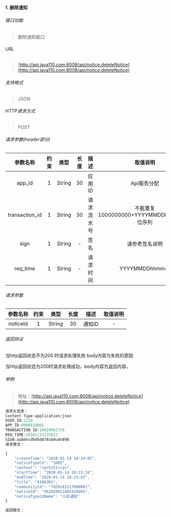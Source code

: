 

**1\. 删除通知**
###### 接口功能
>删除通知接口

###### URL
> [http://api.java110.com:8008/api/notice.deleteNotice](http://api.java110.com:8008/api/notice.deleteNotice)

###### 支持格式
> JSON

###### HTTP请求方式
> POST

###### 请求参数(header部分)
|参数名称|约束|类型|长度|描述|取值说明|
| :-: | :-: | :-: | :-: | :-: | :-:|
|app_id|1|String|30|应用ID|Api服务分配                      |
|transaction_id|1|String|30|请求流水号|不能重复 1000000000+YYYYMMDDhhmmss+6位序列 |
|sign|1|String|-|签名|请参考签名说明|
|req_time|1|String|-|请求时间|YYYYMMDDhhmmss|

###### 请求参数
|参数名称|约束|类型|长度|描述|取值说明|
| :-: | :-: | :-: | :-: | :-: | :-: |
|noticeId|1|String|30|通知ID|-|



###### 返回协议

当http返回状态不为200 时请求处理失败 body内容为失败的原因

当http返回状态为200时请求处理成功，body内容为返回内容，


###### 举例
> 地址：[http://api.java110.com:8008/api/notice.deleteNotice](http://api.java110.com:8008/api/notice.deleteNotice)

``` javascript
请求头信息：
Content-Type:application/json
USER_ID:1234
APP_ID:8000418002
TRANSACTION_ID:10029082726
REQ_TIME:20181113225612
SIGN:aabdncdhdbd878sbdudn898
请求报文：

{
	"createTime": "2020-01-14 10:24:05",
	"noticeTypeCd": "1002",
	"context": "<p>5151</p>",
	"startTime": "2020-01-14 10:23:16",
	"endTime": "2020-01-14 10:25:43",
	"title": "6106301",
	"communityId": "7020181217000001",
	"noticeId": "962020011403410004",
	"noticeTypeCdName": "小区通知"
}

返回报文：


```
